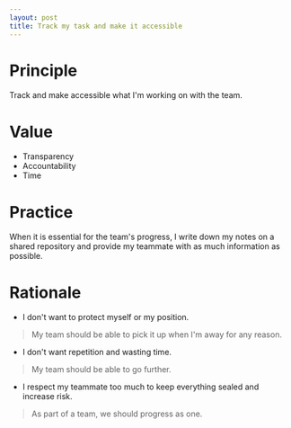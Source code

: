 ```yaml
---
layout: post
title: Track my task and make it accessible
---
```


# Principle
Track and make accessible what I'm working on with the team.

# Value
- Transparency
- Accountability
- Time

# Practice
When it is essential for the team's progress, I write down my notes on a shared repository and provide my teammate with as much information as possible.

# Rationale
- I don't want to protect myself or my position.
> My team should be able to pick it up when I'm away for any reason.

- I don't want repetition and wasting time.
> My team should be able to go further.

- I respect my teammate too much to keep everything sealed and increase risk.
> As part of a team, we should progress as one.
